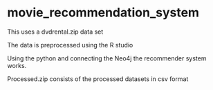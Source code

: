 # movie_recommendation_system

This uses a dvdrental.zip data set


The data is preprocessed using the R studio


Using the python and connecting the Neo4j the recommender system works.


Processed.zip consists of the processed datasets in csv format

